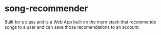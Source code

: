 # song-recommender
Built for a class and is a Web App built on the mern stack that recommends songs to a user and can save those recomendations to an account.
